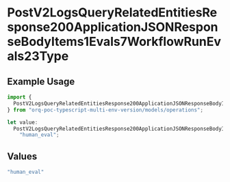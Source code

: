 # PostV2LogsQueryRelatedEntitiesResponse200ApplicationJSONResponseBodyItems1Evals7WorkflowRunEvals23Type

## Example Usage

```typescript
import {
  PostV2LogsQueryRelatedEntitiesResponse200ApplicationJSONResponseBodyItems1Evals7WorkflowRunEvals23Type,
} from "orq-poc-typescript-multi-env-version/models/operations";

let value:
  PostV2LogsQueryRelatedEntitiesResponse200ApplicationJSONResponseBodyItems1Evals7WorkflowRunEvals23Type =
    "human_eval";
```

## Values

```typescript
"human_eval"
```